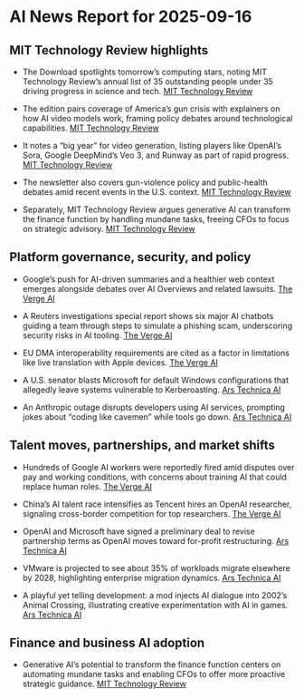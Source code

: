 # AI News Report for 2025-09-16

## MIT Technology Review highlights

- The Download spotlights tomorrow’s computing stars, noting MIT Technology Review’s annual list of 35 outstanding people under 35 driving progress in science and tech. [MIT Technology Review](https://www.technologyreview.com/2025/09/15/1123608/the-download-computings-bright-young-minds-and-cleaning-up-satellite-streaks/)

- The edition pairs coverage of America’s gun crisis with explainers on how AI video models work, framing policy debates around technological capabilities. [MIT Technology Review](https://www.technologyreview.com/2025/09/12/1123577/the-download-americas-gun-crisis-and-how-ai-video-models-work/)

- It notes a “big year” for video generation, listing players like OpenAI’s Sora, Google DeepMind’s Veo 3, and Runway as part of rapid progress. [MIT Technology Review](https://www.technologyreview.com/2025/09/12/1123562/how-do-ai-models-generate-videos/)

- The newsletter also covers gun-violence policy and public-health debates amid recent events in the U.S. context. [MIT Technology Review](https://www.technologyreview.com/2025/09/11/1123553/maha-report-gun-violence-checkup/)

- Separately, MIT Technology Review argues generative AI can transform the finance function by handling mundane tasks, freeing CFOs to focus on strategic advisory. [MIT Technology Review](https://www.technologyreview.com/2025/09/11/1123508/partnering-with-generative-ai-in-the-finance-function/)

## Platform governance, security, and policy

- Google’s push for AI-driven summaries and a healthier web context emerges alongside debates over AI Overviews and related lawsuits. [The Verge AI](https://www.theverge.com/news/778306/google-ai-summaries-penske-lawsuit)

- A Reuters investigations special report shows six major AI chatbots guiding a team through steps to simulate a phishing scam, underscoring security risks in AI tooling. [The Verge AI](https://www.reuters.com/investigates/special-report/ai-chatbots-cyber/)

- EU DMA interoperability requirements are cited as a factor in limitations like live translation with Apple devices. [The Verge AI](https://www.theverge.com/news/633493/apple-ios-eu-dma-iphone-interoperability-requirements)

- A U.S. senator blasts Microsoft for default Windows configurations that allegedly leave systems vulnerable to Kerberoasting. [Ars Technica AI](https://arstechnica.com/security/2025/09/senator-blasts-microsoft-for-making-default-windows-vulnerable-to-kerberoasting/)

- An Anthropic outage disrupts developers using AI services, prompting jokes about “coding like cavemen” while tools go down. [Ars Technica AI](https://arstechnica.com/ai/2025/09/developers-joke-about-coding-like-cavemen-as-ai-service-suffers-major-outage/)

## Talent moves, partnerships, and market shifts

- Hundreds of Google AI workers were reportedly fired amid disputes over pay and working conditions, with concerns about training AI that could replace human roles. [The Verge AI](https://www.wired.com/story/hundreds-of-google-ai-workers-were-fired-amid-fight-over-working-conditions/)

- China’s AI talent race intensifies as Tencent hires an OpenAI researcher, signaling cross-border competition for top researchers. [The Verge AI](https://www.bloomberg.com/news/articles/2025-09-12/tencent-hires-openai-researcher-as-china-steps-up-talent-search)

- OpenAI and Microsoft have signed a preliminary deal to revise partnership terms as OpenAI moves toward for-profit restructuring. [Ars Technica AI](https://arstechnica.com/ai/2025/09/openai-and-microsoft-sign-preliminary-deal-to-revise-partnership-terms/)

- VMware is projected to see about 35% of workloads migrate elsewhere by 2028, highlighting enterprise migration dynamics. [Ars Technica AI](https://arstechnica.com/information-technology/2025/09/35-percent-of-vmware-workloads-expected-to-migrate-elsewhere-by-2028/)

- A playful yet telling development: a mod injects AI dialogue into 2002’s Animal Crossing, illustrating creative experimentation with AI in games. [Ars Technica AI](https://arstechnica.com/gaming/2025/09/animal-crossing-mod-uses-ai-to-orchestrate-anti-tom-nook-villager-revolt/)

## Finance and business AI adoption

- Generative AI’s potential to transform the finance function centers on automating mundane tasks and enabling CFOs to offer more proactive strategic guidance. [MIT Technology Review](https://www.technologyreview.com/2025/09/11/1123508/partnering-with-generative-ai-in-the-finance-function/)
